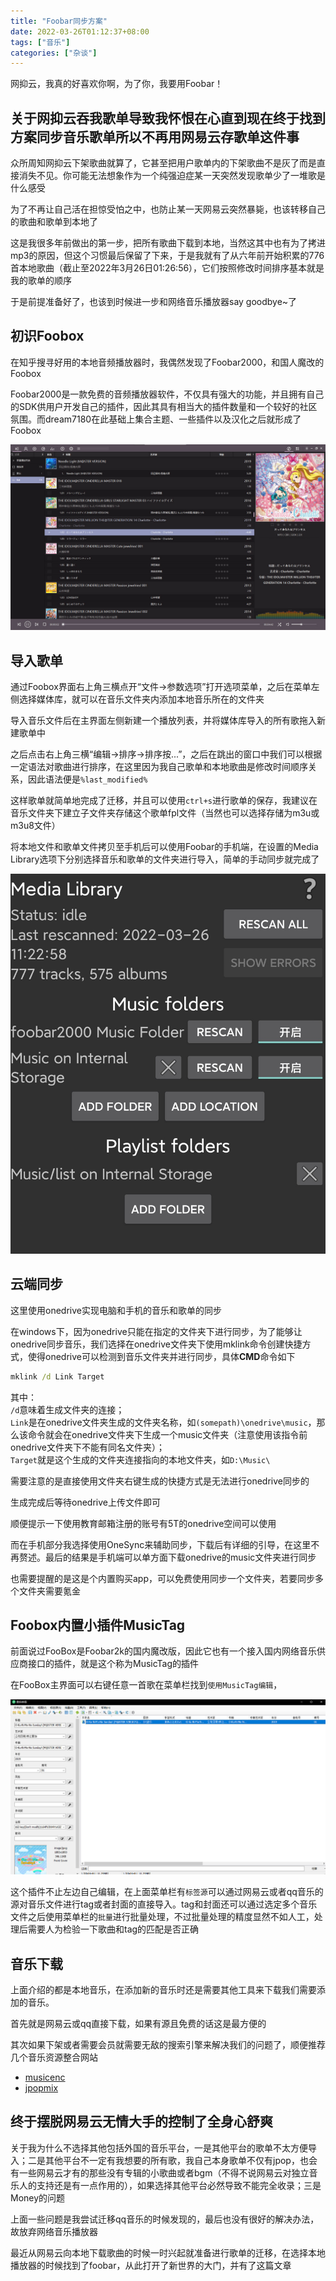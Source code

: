 ```yaml
---
title: "Foobar同步方案"
date: 2022-03-26T01:12:37+08:00
tags: ["音乐"]
categories: ["杂谈"]
---
```


网抑云，我真的好喜欢你啊，为了你，我要用Foobar！

<!--more-->

## 关于网抑云吞我歌单导致我怀恨在心直到现在终于找到方案同步音乐歌单所以不再用网易云存歌单这件事

众所周知网抑云下架歌曲就算了，它甚至把用户歌单内的下架歌曲不是灰了而是直接消失不见。你可能无法想象作为一个纯强迫症某一天突然发现歌单少了一堆歌是什么感受

为了不再让自己活在担惊受怕之中，也防止某一天网易云突然暴毙，也该转移自己的歌曲和歌单到本地了

这是我很多年前做出的第一步，把所有歌曲下载到本地，当然这其中也有为了拷进mp3的原因，但这个习惯最后保留了下来，于是我就有了从六年前开始积累的776首本地歌曲（截止至2022年3月26日01:26:56），它们按照修改时间排序基本就是我的歌单的顺序

于是前提准备好了，也该到时候进一步和网络音乐播放器say goodbye~了

## 初识Foobox

在知乎搜寻好用的本地音频播放器时，我偶然发现了Foobar2000，和国人魔改的Foobox

Foobar2000是一款免费的音频播放器软件，不仅具有强大的功能，并且拥有自己的SDK供用户开发自己的插件，因此其具有相当大的插件数量和一个较好的社区氛围。而dream7180在此基础上集合主题、一些插件以及汉化之后就形成了Foobox

![主界面图片](img/1.jpg)

## 导入歌单

通过Foobox界面右上角三横点开“文件->参数选项”打开选项菜单，之后在菜单左侧选择媒体库，就可以在音乐文件夹内添加本地音乐所在的文件夹

导入音乐文件后在主界面左侧新建一个播放列表，并将媒体库导入的所有歌拖入新建歌单中

之后点击右上角三横“编辑->排序->排序按...”，之后在跳出的窗口中我们可以根据一定语法对歌曲进行排序，在这里因为我自己歌单和本地歌曲是修改时间顺序关系，因此语法便是`%last_modified%`

这样歌单就简单地完成了迁移，并且可以使用`ctrl+s`进行歌单的保存，我建议在音乐文件夹下建立子文件夹存储这个歌单fpl文件（当然也可以选择存储为m3u或m3u8文件）

将本地文件和歌单文件拷贝至手机后可以使用Foobar的手机端，在设置的Media Library选项下分别选择音乐和歌单的文件夹进行导入，简单的手动同步就完成了

![手机端图片](img/2.jpg)

## 云端同步

这里使用onedrive实现电脑和手机的音乐和歌单的同步

在windows下，因为onedrive只能在指定的文件夹下进行同步，为了能够让onedrive同步音乐，我们选择在onedrive文件夹下使用mklink命令创建快捷方式，使得onedrive可以检测到音乐文件夹并进行同步，具体**CMD**命令如下

```cmd
mklink /d Link Target
```

其中：  
`/d`意味着生成文件夹的连接；  
`Link`是在onedrive文件夹生成的文件夹名称，如`(somepath)\onedrive\music`，那么该命令就会在onedrive文件夹下生成一个music文件夹（注意使用该指令前onedrive文件夹下不能有同名文件夹）；  
`Target`就是这个生成的文件夹连接指向的本地文件夹，如`D:\Music\`

需要注意的是直接使用文件夹右键生成的快捷方式是无法进行onedrive同步的

生成完成后等待onedrive上传文件即可

顺便提示一下使用教育邮箱注册的账号有5T的onedrive空间可以使用

而在手机部分我选择使用OneSync来辅助同步，下载后有详细的引导，在这里不再赘述。最后的结果是手机端可以单方面下载onedrive的music文件夹进行同步

也需要提醒的是这是个内置购买app，可以免费使用同步一个文件夹，若要同步多个文件夹需要氪金

## Foobox内置小插件MusicTag

前面说过FooBox是Foobar2k的国内魔改版，因此它也有一个接入国内网络音乐供应商接口的插件，就是这个称为MusicTag的插件

在FooBox主界面可以右键任意一首歌在菜单栏找到`使用MusicTag编辑`，

![MusicTag](img/3.jpg)

这个插件不止左边自己编辑，在上面菜单栏有`标签源`可以通过网易云或者qq音乐的源对音乐文件进行tag或者封面的直接导入。tag和封面还可以通过选定多个音乐文件之后使用菜单栏的`批量`进行批量处理，不过批量处理的精度显然不如人工，处理后需要人为检验一下歌曲和tag的匹配是否正确

## 音乐下载

上面介绍的都是本地音乐，在添加新的音乐时还是需要其他工具来下载我们需要添加的音乐。

首先就是网易云或qq直接下载，如果有源且免费的话这是最方便的

其次如果下架或者需要会员就需要无敌的搜索引擎来解决我们的问题了，顺便推荐几个音乐资源整合网站

- [musicenc](https://www.musicenc.com/)
- [jpopmix](https://jpopmix.com/)

## 终于摆脱网易云无情大手的控制了全身心舒爽

关于我为什么不选择其他包括外国的音乐平台，一是其他平台的歌单不太方便导入；二是其他平台不一定有我想要的所有歌，我自己本身歌单不仅有jpop，也会有一些网易云才有的那些没有专辑的小歌曲或者bgm（不得不说网易云对独立音乐人的支持还是有一点作用的），如果选择其他平台必然导致不能完全收录；三是Money的问题

上面一些问题是我尝试迁移qq音乐的时候发现的，最后也没有很好的解决办法，故放弃网络音乐播放器

最近从网易云向本地下载歌曲的时候一时兴起就准备进行歌单的迁移，在选择本地播放器的时候找到了foobar，从此打开了新世界的大门，并有了这篇文章

